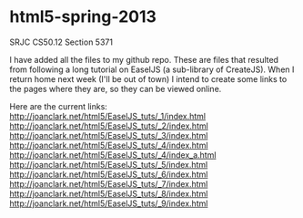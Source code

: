 html5-spring-2013
=================

SRJC CS50.12 Section 5371

I have added all the files to my github repo. These are files that resulted from following a long tutorial on EaselJS (a sub-library of CreateJS).
When I return home next week (I'll be out of town) I intend to create some links to the pages where they are, so they can be viewed online.

Here are the current links:
http://joanclark.net/html5/EaselJS_tuts/_1/index.html
http://joanclark.net/html5/EaselJS_tuts/_2/index.html
http://joanclark.net/html5/EaselJS_tuts/_3/index.html
http://joanclark.net/html5/EaselJS_tuts/_4/index.html
http://joanclark.net/html5/EaselJS_tuts/_4/index_a.html
http://joanclark.net/html5/EaselJS_tuts/_5/index.html
http://joanclark.net/html5/EaselJS_tuts/_6/index.html
http://joanclark.net/html5/EaselJS_tuts/_7/index.html
http://joanclark.net/html5/EaselJS_tuts/_8/index.html
http://joanclark.net/html5/EaselJS_tuts/_9/index.html
